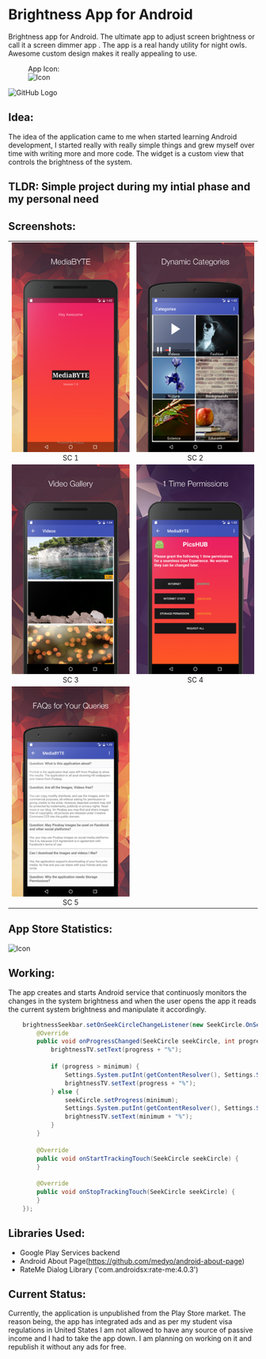 # Brightness App for Android
Brightness app for Android. The ultimate app to adjust screen brightness or call it a screen dimmer app . The app is a real handy utility for night owls. Awesome custom design makes it really appealing to use.
<figure>
    <figcaption>App Icon:</figcaption>
    <img src="/images/icon.png" alt="Icon" height ="120" width="120">
</figure>

![GitHub Logo](/images/cover.png)


## Idea:
The idea of the application came to me when started learning Android development, I started really with really simple things and grew myself over time with writing more and more code. The widget is a custom view that controls the brightness of the system.



## TLDR: Simple project during my intial phase and my personal need

## Screenshots:

| | |
|:-------------------------:|:-------------------------:|
|<img   alt="Onboarding Screen" src="images/1.png">  SC 1 | <img   alt="Onboarding Screen" src="images/2.png"> SC 2|
|<img   alt="Onboarding Screen" src="images/3.png">  SC 3 | <img   alt="Onboarding Screen" src="images/4.png"> SC 4|
|<img   alt="Onboarding Screen" src="images/5.png">  SC 5 | |

## App Store Statistics:
<img src="images/stats.png" alt="Icon">


## Working:
The app creates and starts Android service that continuosly monitors the changes in the system brightness and when the user opens the app it reads the current system brightness and manipulate it accordingly.

```java
    brightnessSeekbar.setOnSeekCircleChangeListener(new SeekCircle.OnSeekCircleChangeListener() {
        @Override
        public void onProgressChanged(SeekCircle seekCircle, int progress, boolean fromUser) {
            brightnessTV.setText(progress + "%");

            if (progress > minimum) {
                Settings.System.putInt(getContentResolver(), Settings.System.SCREEN_BRIGHTNESS, (int) (progress * 2.55));
                brightnessTV.setText(progress + "%");
            } else {
                seekCircle.setProgress(minimum);
                Settings.System.putInt(getContentResolver(), Settings.System.SCREEN_BRIGHTNESS, minimum);
                brightnessTV.setText(minimum + "%");
            }
        }

        @Override
        public void onStartTrackingTouch(SeekCircle seekCircle) {
        }

        @Override
        public void onStopTrackingTouch(SeekCircle seekCircle) {
        }
    });

```

## Libraries Used:
- Google Play Services backend
- Android About Page(https://github.com/medyo/android-about-page)
- RateMe Dialog Library ('com.androidsx:rate-me:4.0.3')

## Current Status:
Currently, the application is unpublished from the Play Store market. The reason being, the app has integrated ads and as per my student visa regulations in United States I am not allowed to have any source of passive income and I had to take the app down. I am planning on working on it and republish it without any ads for free.


